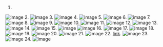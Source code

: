1.
![image](https://github.com/user-attachments/assets/64351b3d-7628-4b06-a658-571e56f61068)
2.
![image](https://github.com/user-attachments/assets/2743b081-b136-4919-bb74-830de83f3d16)
3.
![image](https://github.com/user-attachments/assets/41222b5a-daf6-4d26-8685-dc703fa46beb)
4.
![image](https://github.com/user-attachments/assets/ef6e4eb3-a326-4849-b66d-f5c09a4c6c33)
5.
![image](https://github.com/user-attachments/assets/9d0645ef-b700-46cc-b720-5c09de2eec08)
6.
![image](https://github.com/user-attachments/assets/9384dca9-9be3-43a2-ba27-550b56fd9d31)
7.
![image](https://github.com/user-attachments/assets/9fd3bd16-3a38-471f-886a-c6f38f67353f)
8.
![image](https://github.com/user-attachments/assets/8c1c34d9-f36c-4b98-a381-e1b91cf65f37)
9.
![image](https://github.com/user-attachments/assets/cf69f714-c08e-455b-bb67-389e9fd4a8be)
10.
![image](https://github.com/user-attachments/assets/37693268-e376-4090-8b26-263e1f74ba6d)
11.
![image](https://github.com/user-attachments/assets/2c85bd10-a277-4a61-9779-38e4093c8c99)
12.
![image](https://github.com/user-attachments/assets/b88124a9-fef0-4722-bef1-ec7077c58a77)
13.
![image](https://github.com/user-attachments/assets/e1f30af3-afc0-4b5f-ab7e-cfdf734cd127)
14.
![image](https://github.com/user-attachments/assets/183b348f-d6b9-4b02-8603-adbe89651c35)
15.
![image](https://github.com/user-attachments/assets/f44b0354-38a6-493f-9466-6fdc96a575e3)
![image](https://github.com/user-attachments/assets/e2f62228-5a2b-41fb-a346-d927ca3838ab)
16.
![image](https://github.com/user-attachments/assets/dcf2eb71-361b-4652-876c-b0d88e0eae2d)
17.
![image](https://github.com/user-attachments/assets/3af9e9c6-120e-4c8a-b01a-5e34bc708164)
18.
![image](https://github.com/user-attachments/assets/5d0d8d0f-e9d5-4a78-86db-f7abe5869161)
19.
![image](https://github.com/user-attachments/assets/f5183939-836d-48d1-aeaa-5d037eeb5509)
20.
![image](https://github.com/user-attachments/assets/efdc0637-32ec-4577-a19b-4aebda55675d)
21.
![image](https://github.com/user-attachments/assets/c2bcbdf3-713d-407d-8165-93baeb2bf1da)
22. [link](https://gtfobins.github.io/gtfobins/perl/).
![image](https://github.com/user-attachments/assets/67c61132-ef73-4664-93f8-b34b5d52a196)
23.
![image](https://github.com/user-attachments/assets/a1d6b0ce-df47-4c76-a279-2bfafe4c1be3)
24.
![image](https://github.com/user-attachments/assets/c5ca3c59-340b-42ad-a461-30e5cd801a4a)















